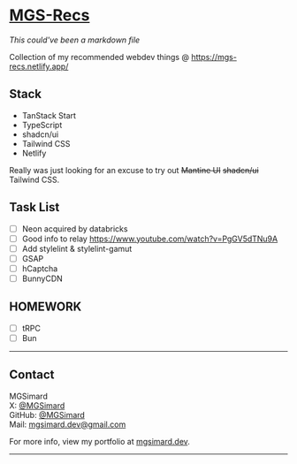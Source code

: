 # [MGS-Recs](https://mgs-recs.netlify.app/)

_This could've been a markdown file_

Collection of my recommended webdev things @ https://mgs-recs.netlify.app/

## Stack

- TanStack Start
- TypeScript
- shadcn/ui
- Tailwind CSS
- Netlify

Really was just looking for an excuse to try out ~~Mantine UI~~ ~~shadcn/ui~~ Tailwind CSS.

## Task List

- [ ] Neon acquired by databricks
- [ ] Good info to relay https://www.youtube.com/watch?v=PgGV5dTNu9A
- [ ] Add stylelint & stylelint-gamut
- [ ] GSAP
- [ ] hCaptcha
- [ ] BunnyCDN

## HOMEWORK

- [ ] tRPC
- [ ] Bun

---

## Contact

MGSimard  
X: [@MGSimard](https://x.com/MGSimard)  
GitHub: [@MGSimard](https://github.com/MGSimard)  
Mail: [mgsimard.dev@gmail.com](mailto:mgsimard.dev@gmail.com)

For more info, view my portfolio at [mgsimard.dev](https://mgsimard.dev).

---
